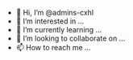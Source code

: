 - 👋 Hi, I’m @admins-cxhl
- 👀 I’m interested in ...
- 🌱 I’m currently learning ...
- 💞️ I’m looking to collaborate on ...
- 📫 How to reach me ...

<!---
admins-cxhl/admins-cxhl is a ✨ special ✨ repository because its `README.md` (this file) appears on your GitHub profile.
You can click the Preview link to take a look at your changes.
--->
